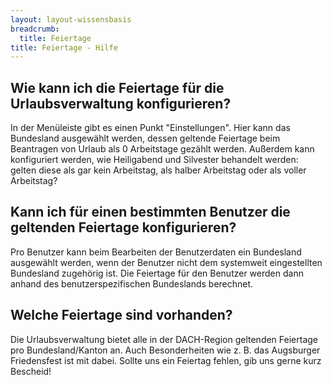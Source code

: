 ```yaml
---
layout: layout-wissensbasis
breadcrumb:
  title: Feiertage
title: Feiertage - Hilfe
---
```


## Wie kann ich die Feiertage für die Urlaubsverwaltung konfigurieren?

In der Menüleiste gibt es einen Punkt "Einstellungen". Hier kann das Bundesland
ausgewählt werden, dessen geltende Feiertage beim Beantragen von Urlaub als 0
Arbeitstage gezählt werden. Außerdem kann konfiguriert werden, wie Heiligabend
und Silvester behandelt werden: gelten diese als gar kein Arbeitstag, als
halber Arbeitstag oder als voller Arbeitstag?

## Kann ich für einen bestimmten Benutzer die geltenden Feiertage konfigurieren?

Pro Benutzer kann beim Bearbeiten der Benutzerdaten ein Bundesland ausgewählt
werden, wenn der Benutzer nicht dem systemweit eingestellten Bundesland
zugehörig ist. Die Feiertage für den Benutzer werden dann anhand des
benutzerspezifischen Bundeslands berechnet.

## Welche Feiertage sind vorhanden?

Die Urlaubsverwaltung bietet alle in der DACH-Region geltenden Feiertage pro Bundesland/Kanton an. 
Auch Besonderheiten wie z. B. das Augsburger Friedensfest ist mit dabei. Sollte uns ein Feiertag fehlen, gib uns gerne kurz Bescheid!
